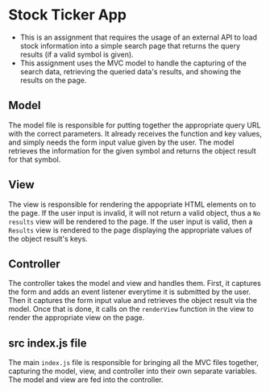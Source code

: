 # Stock Ticker App
- This is an assignment that requires the usage of an external API to load stock information into a simple search page that returns the query results (if a valid symbol is given).
- This assignment uses the MVC model to handle the capturing of the search data, retrieving the queried data's results, and showing the results on the page.

## Model
The model file is responsible for putting together the appropriate query URL with the correct parameters. It already receives the function and key values, and simply needs the form input value given by the user. The model retrieves the information for the given symbol and returns the object result for that symbol.

## View
The view is responsible for rendering the appopriate HTML elements on to the page. If the user input is invalid, it will not return a valid object, thus a `No results` view will be rendered to the page. If the user input is valid, then a `Results` view is rendered to the page displaying the appropriate values of the object result's keys.

## Controller
The controller takes the model and view and handles them. First, it captures the form and adds an event listener everytime it is submitted by the user. Then it captures the form input value and retrieves the object result via the model. Once that is done, it calls on the `renderView` function in the view to render the appropriate view on the page.

## src index.js file
The main `index.js` file is responsible for bringing all the MVC files together, capturing the model, view, and controller into their own separate variables. The model and view are fed into the controller.
